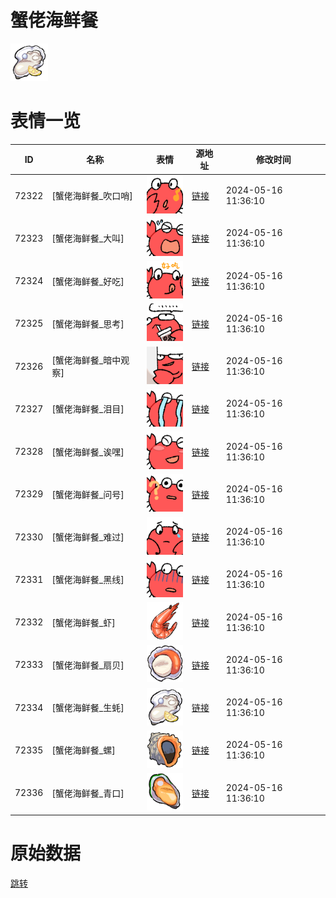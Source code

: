# 蟹佬海鲜餐

<img src="./cover.png" height="60" alt="cover" />

# 表情一览

|ID|名称|表情|源地址|修改时间|
|----|----|----|----|----|
|72322|[蟹佬海鲜餐_吹口哨]|<img src="./pic/072322_%5B蟹佬海鲜餐_吹口哨%5D.png" height="60" alt="吹口哨"/>|[链接](https://i0.hdslb.com/bfs/garb/fd0ba84aa6c32b150d18489a844207429f066c7e.png)|2024-05-16 11:36:10|
|72323|[蟹佬海鲜餐_大叫]|<img src="./pic/072323_%5B蟹佬海鲜餐_大叫%5D.png" height="60" alt="大叫"/>|[链接](https://i0.hdslb.com/bfs/garb/dbb73b46f8c0a573b1da32da6cefbbe9e3ba33b4.png)|2024-05-16 11:36:10|
|72324|[蟹佬海鲜餐_好吃]|<img src="./pic/072324_%5B蟹佬海鲜餐_好吃%5D.png" height="60" alt="好吃"/>|[链接](https://i0.hdslb.com/bfs/garb/6932841c17458569c1868ffc96e940814f0b2588.png)|2024-05-16 11:36:10|
|72325|[蟹佬海鲜餐_思考]|<img src="./pic/072325_%5B蟹佬海鲜餐_思考%5D.png" height="60" alt="思考"/>|[链接](https://i0.hdslb.com/bfs/garb/31dc0ea48e1bc0548c8db58bda9df0a1b97869e7.png)|2024-05-16 11:36:10|
|72326|[蟹佬海鲜餐_暗中观察]|<img src="./pic/072326_%5B蟹佬海鲜餐_暗中观察%5D.png" height="60" alt="暗中观察"/>|[链接](https://i0.hdslb.com/bfs/garb/055e8550934b8784a7073447f016f13208504f65.png)|2024-05-16 11:36:10|
|72327|[蟹佬海鲜餐_泪目]|<img src="./pic/072327_%5B蟹佬海鲜餐_泪目%5D.png" height="60" alt="泪目"/>|[链接](https://i0.hdslb.com/bfs/garb/0e0cce1639b8fd1b5711016c752bf6d46fb3b657.png)|2024-05-16 11:36:10|
|72328|[蟹佬海鲜餐_诶嘿]|<img src="./pic/072328_%5B蟹佬海鲜餐_诶嘿%5D.png" height="60" alt="诶嘿"/>|[链接](https://i0.hdslb.com/bfs/garb/2c2910e60bb7bab0177f00227a6fabb16833f47f.png)|2024-05-16 11:36:10|
|72329|[蟹佬海鲜餐_问号]|<img src="./pic/072329_%5B蟹佬海鲜餐_问号%5D.png" height="60" alt="问号"/>|[链接](https://i0.hdslb.com/bfs/garb/0318f87e04784f93bb06f5dc67a6d200fef26904.png)|2024-05-16 11:36:10|
|72330|[蟹佬海鲜餐_难过]|<img src="./pic/072330_%5B蟹佬海鲜餐_难过%5D.png" height="60" alt="难过"/>|[链接](https://i0.hdslb.com/bfs/garb/2c3c22247567ec1c00ea9bfef74b2da7a79930b1.png)|2024-05-16 11:36:10|
|72331|[蟹佬海鲜餐_黑线]|<img src="./pic/072331_%5B蟹佬海鲜餐_黑线%5D.png" height="60" alt="黑线"/>|[链接](https://i0.hdslb.com/bfs/garb/01d29f83740e2d24f59187b945c24fbe8d180c66.png)|2024-05-16 11:36:10|
|72332|[蟹佬海鲜餐_虾]|<img src="./pic/072332_%5B蟹佬海鲜餐_虾%5D.png" height="60" alt="虾"/>|[链接](https://i0.hdslb.com/bfs/garb/0962b9e17cd422a75f13a9af73b66274f97957fc.png)|2024-05-16 11:36:10|
|72333|[蟹佬海鲜餐_扇贝]|<img src="./pic/072333_%5B蟹佬海鲜餐_扇贝%5D.png" height="60" alt="扇贝"/>|[链接](https://i0.hdslb.com/bfs/garb/eb90f61ee1a6df1ac34b6d88daa598445fdecea6.png)|2024-05-16 11:36:10|
|72334|[蟹佬海鲜餐_生蚝]|<img src="./pic/072334_%5B蟹佬海鲜餐_生蚝%5D.png" height="60" alt="生蚝"/>|[链接](https://i0.hdslb.com/bfs/garb/c61a64cdc8711ec706a935f8ac7f0da7ec419606.png)|2024-05-16 11:36:10|
|72335|[蟹佬海鲜餐_螺]|<img src="./pic/072335_%5B蟹佬海鲜餐_螺%5D.png" height="60" alt="螺"/>|[链接](https://i0.hdslb.com/bfs/garb/8f459532701fd7eb04154b4e545a6e87fb377e93.png)|2024-05-16 11:36:10|
|72336|[蟹佬海鲜餐_青口]|<img src="./pic/072336_%5B蟹佬海鲜餐_青口%5D.png" height="60" alt="青口"/>|[链接](https://i0.hdslb.com/bfs/garb/739e16890e0fe7bf14ccfd0922c8e18642649349.png)|2024-05-16 11:36:10|

# 原始数据

[跳转](./raw.json)


